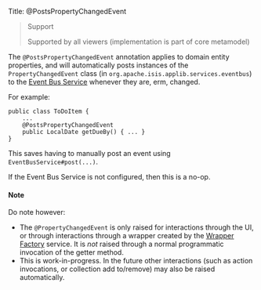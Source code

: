 Title: @PostsPropertyChangedEvent

> Support
>
> Supported by all viewers (implementation is part of core metamodel)

The `@PostsPropertyChangedEvent` annotation applies to domain entity properties, and will automatically posts instances of the `PropertyChangedEvent` class (in `org.apache.isis.applib.services.eventbus`) to the [Event Bus Service](../services/event-bus-service.html) whenever they are, erm, changed.

For example: 

    public class ToDoItem {
        ...     
        @PostsPropertyChangedEvent
        public LocalDate getDueBy() { ... }
    }

This saves having to manually post an event using `EventBusService#post(...)`.

If the Event Bus Service is not configured, then this is a no-op.

#### Note

Do note however:
* The `@PropertyChangedEvent` is only raised for interactions through the UI, or through interactions through a wrapper created by the [Wrapper Factory](../services/wrapper-factory.html) service.  It is *not* raised through a normal programmatic invocation of the getter method.
* This is work-in-progress.  In the future other interactions (such as action invocations, or collection add to/remove) may also be raised automatically.

